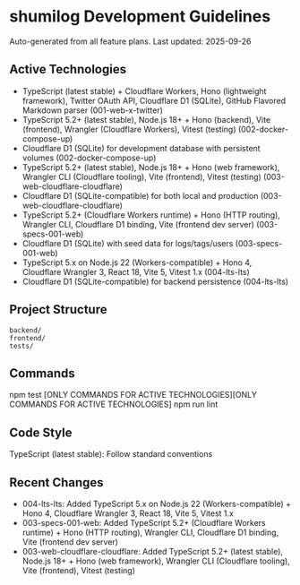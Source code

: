 # shumilog Development Guidelines

Auto-generated from all feature plans. Last updated: 2025-09-26

## Active Technologies
- TypeScript (latest stable) + Cloudflare Workers, Hono (lightweight framework), Twitter OAuth API, Cloudflare D1 (SQLite), GitHub Flavored Markdown parser (001-web-x-twitter)
- TypeScript 5.2+ (latest stable), Node.js 18+ + Hono (backend), Vite (frontend), Wrangler (Cloudflare Workers), Vitest (testing) (002-docker-compose-up)
- Cloudflare D1 (SQLite) for development database with persistent volumes (002-docker-compose-up)
- TypeScript 5.2+ (latest stable), Node.js 18+ + Hono (web framework), Wrangler CLI (Cloudflare tooling), Vite (frontend), Vitest (testing) (003-web-cloudflare-cloudflare)
- Cloudflare D1 (SQLite-compatible) for both local and production (003-web-cloudflare-cloudflare)
- TypeScript 5.2+ (Cloudflare Workers runtime) + Hono (HTTP routing), Wrangler CLI, Cloudflare D1 binding, Vite (frontend dev server) (003-specs-001-web)
- Cloudflare D1 (SQLite) with seed data for logs/tags/users (003-specs-001-web)
- TypeScript 5.x on Node.js 22 (Workers-compatible) + Hono 4, Cloudflare Wrangler 3, React 18, Vite 5, Vitest 1.x (004-lts-lts)
- Cloudflare D1 (SQLite-compatible) for backend persistence (004-lts-lts)

## Project Structure
```
backend/
frontend/
tests/
```

## Commands
npm test [ONLY COMMANDS FOR ACTIVE TECHNOLOGIES][ONLY COMMANDS FOR ACTIVE TECHNOLOGIES] npm run lint

## Code Style
TypeScript (latest stable): Follow standard conventions

## Recent Changes
- 004-lts-lts: Added TypeScript 5.x on Node.js 22 (Workers-compatible) + Hono 4, Cloudflare Wrangler 3, React 18, Vite 5, Vitest 1.x
- 003-specs-001-web: Added TypeScript 5.2+ (Cloudflare Workers runtime) + Hono (HTTP routing), Wrangler CLI, Cloudflare D1 binding, Vite (frontend dev server)
- 003-web-cloudflare-cloudflare: Added TypeScript 5.2+ (latest stable), Node.js 18+ + Hono (web framework), Wrangler CLI (Cloudflare tooling), Vite (frontend), Vitest (testing)

<!-- MANUAL ADDITIONS START -->
<!-- MANUAL ADDITIONS END -->
